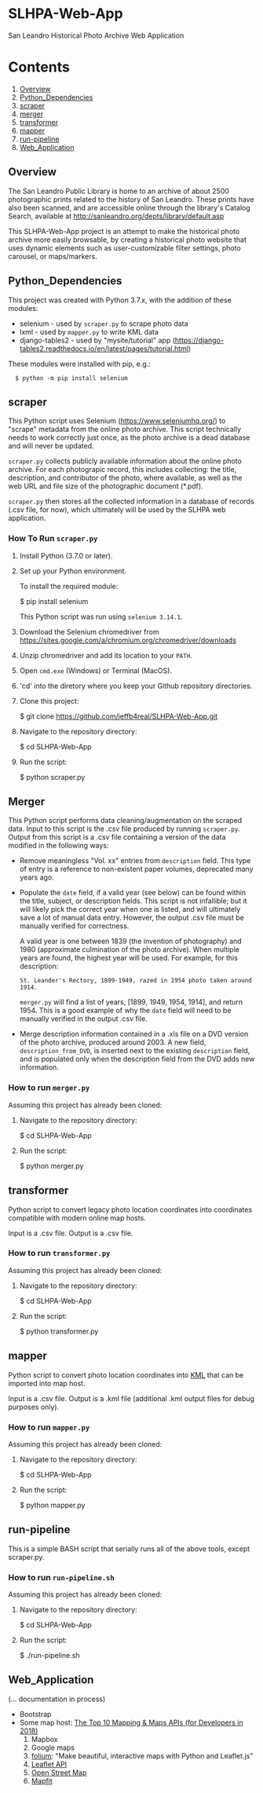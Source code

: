 # SLHPA-Web-App
San Leandro Historical Photo Archive Web Application

# Contents
1. [Overview](#overview)
2. [Python_Dependencies](#Python_Dependencies)
3. [scraper](#scraper)
4. [merger](#merger)
5. [transformer](#transformer)
6. [mapper](#mapper)
7. [run-pipeline](#run-pipeline)
8. [Web_Application](#Web_Application)

## Overview

The San Leandro Public Library is home to an archive of about 2500 photographic prints related to the history of San Leandro. These prints have also been scanned, and are accessible online through the library's Catalog Search, available at http://sanleandro.org/depts/library/default.asp

This SLHPA-Web-App project is an attempt to make the historical photo archive more easily browsable, by creating a historical photo website that uses dynamic elements such as user-customizable filter settings, photo carousel, or maps/markers.

## Python_Dependencies

This project was created with Python 3.7.x, with the addition of these modules:

* selenium - used by `scraper.py` to scrape photo data
* lxml - used by `mapper.py` to write KML data
* django-tables2 - used by "mysite/tutorial" app (https://django-tables2.readthedocs.io/en/latest/pages/tutorial.html)

These modules were installed with pip, e.g.:

      $ python -m pip install selenium

## scraper

This Python script uses Selenium (https://www.seleniumhq.org/) to "scrape" metadata from the online photo archive. This script technically needs to work correctly just once, as the photo archive is a dead database and will never be updated.

`scraper.py` collects publicly available information about the online photo archive. For each photograpic record, this includes collecting: the title, description, and contributor of the photo, where available, as well as the web URL and file size of the photographic document (*.pdf).

`scraper.py` then stores all the collected information in a database of records (.csv file, for now), which ultimately will be used by the SLHPA web application.

### How To Run `scraper.py`

1. Install Python (3.7.0 or later).

2. Set up your Python environment.

   To install the required module:
   
    $ pip install selenium
    
   This Python script was run using `selenium 3.14.1`.
   
3. Download the Selenium chromedriver from https://sites.google.com/a/chromium.org/chromedriver/downloads

4. Unzip chromedriver and add its location to your `PATH`.

5. Open `cmd.exe` (Windows) or Terminal (MacOS).

6. 'cd' into the diretory where you keep your Github repository directories.

7. Clone this project:

    $ git clone https://github.com/jeffb4real/SLHPA-Web-App.git
    
8. Navigate to the repository directory:

    $ cd SLHPA-Web-App

9. Run the script:

    $ python scraper.py

## Merger

This Python script performs data cleaning/augmentation on the scraped data. Input to this script is the .csv file produced by running `scraper.py`. Output from this script is a .csv file containing a version of the data modified in the following ways:

* Remove meaningless "Vol. xx" entries from `description` field. This type of entry is a reference to non-existent paper volumes, deprecated many years ago.

* Populate the `date` field, if a valid year (see below) can be found within the title, subject, or description fields. This script is not infallible; but it will likely pick the correct year when one is listed, and will ultimately save a lot of manual data entry. However, the output .csv file must be manually verified for correctness.

   A valid year is one between 1839 (the invention of photography) and 1980 (approximate culmination of the photo archive). When multiple years are found, the highest year will be used. For example, for this description:

      St. Leander's Rectory, 1899-1949, razed in 1954 photo taken around 1914.
   
   `merger.py` will find a list of years, [1899, 1949, 1954, 1914], and return 1954. This is a good example of why the `date` field will need to be manually verified in the output .csv file.

* Merge description information contained in a .xls file on a DVD version of the photo archive, produced around 2003. A new field, `description_from_DVD`, is inserted next to the existing `description` field, and is populated only when the description field from the DVD adds new information.

### How to run `merger.py`

Assuming this project has already been cloned:

1. Navigate to the repository directory:

      $ cd SLHPA-Web-App

2. Run the script:

      $ python merger.py

## transformer

Python script to convert legacy photo location coordinates into coordinates compatible with modern online map hosts.

Input is a .csv file. Output is a .csv file.

### How to run `transformer.py`

Assuming this project has already been cloned:

1. Navigate to the repository directory:

      $ cd SLHPA-Web-App

2. Run the script:

      $ python transformer.py

## mapper

Python script to convert photo location coordinates into [KML](#https://en.wikipedia.org/wiki/Keyhole_Markup_Language) that can be imported into map host.

Input is a .csv file. Output is a .kml file (additional .kml output files for debug purposes only).

### How to run `mapper.py`

Assuming this project has already been cloned:

1. Navigate to the repository directory:

      $ cd SLHPA-Web-App

2. Run the script:

      $ python mapper.py

## run-pipeline

This is a simple BASH script that serially runs all of the above tools, except scraper.py.

### How to run `run-pipeline.sh`

Assuming this project has already been cloned:

1. Navigate to the repository directory:

      $ cd SLHPA-Web-App

2. Run the script:

      $ ./run-pipeline.sh

## Web_Application

(... documentation in process)

* Bootstrap
* Some map host:
   [The Top 10 Mapping & Maps APIs (for Developers in 2018)](https://blog.rapidapi.com/top-map-apis/)
  1. Mapbox
  2. Google maps
  3. [folium](https://pypi.org/project/folium/): "Make beautiful, interactive maps with Python and Leaflet.js"
  4. [Leaflet API](https://leafletjs.com/)
  5. [Open Street Map](https://switch2osm.org/)
  6. [Mapfit](https://www.mapfit.com/developers)
